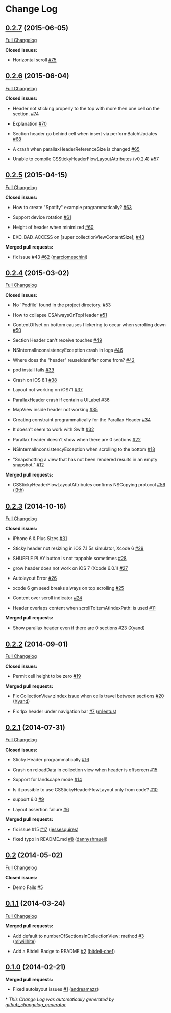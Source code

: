 # Change Log

## [0.2.7](https://github.com/jamztang/CSStickyHeaderFlowLayout/tree/0.2.7) (2015-06-05)

[Full Changelog](https://github.com/jamztang/CSStickyHeaderFlowLayout/compare/0.2.6...0.2.7)

**Closed issues:**

- Horizontal scroll [\#75](https://github.com/jamztang/CSStickyHeaderFlowLayout/issues/75)

## [0.2.6](https://github.com/jamztang/CSStickyHeaderFlowLayout/tree/0.2.6) (2015-06-04)

[Full Changelog](https://github.com/jamztang/CSStickyHeaderFlowLayout/compare/0.2.5...0.2.6)

**Closed issues:**

- Header not sticking properly to the top with more then one cell on the section. [\#74](https://github.com/jamztang/CSStickyHeaderFlowLayout/issues/74)

- Explanation [\#70](https://github.com/jamztang/CSStickyHeaderFlowLayout/issues/70)

- Section header go behind cell when insert via performBatchUpdates [\#68](https://github.com/jamztang/CSStickyHeaderFlowLayout/issues/68)

- A crash when parallaxHeaderReferenceSize is changed [\#65](https://github.com/jamztang/CSStickyHeaderFlowLayout/issues/65)

- Unable to compile CSStickyHeaderFlowLayoutAttributes \(v0.2.4\) [\#57](https://github.com/jamztang/CSStickyHeaderFlowLayout/issues/57)

## [0.2.5](https://github.com/jamztang/CSStickyHeaderFlowLayout/tree/0.2.5) (2015-04-15)

[Full Changelog](https://github.com/jamztang/CSStickyHeaderFlowLayout/compare/0.2.4...0.2.5)

**Closed issues:**

- How to create "Spotify" example programmatically? [\#63](https://github.com/jamztang/CSStickyHeaderFlowLayout/issues/63)

- Support device rotation [\#61](https://github.com/jamztang/CSStickyHeaderFlowLayout/issues/61)

- Height of header when minimized [\#60](https://github.com/jamztang/CSStickyHeaderFlowLayout/issues/60)

- EXC\_BAD\_ACCESS on \[super collectionViewContentSize\]; [\#43](https://github.com/jamztang/CSStickyHeaderFlowLayout/issues/43)

**Merged pull requests:**

- fix issue \#43 [\#62](https://github.com/jamztang/CSStickyHeaderFlowLayout/pull/62) ([marciomeschini](https://github.com/marciomeschini))

## [0.2.4](https://github.com/jamztang/CSStickyHeaderFlowLayout/tree/0.2.4) (2015-03-02)

[Full Changelog](https://github.com/jamztang/CSStickyHeaderFlowLayout/compare/0.2.3...0.2.4)

**Closed issues:**

- No `Podfile' found in the project directory. [\#53](https://github.com/jamztang/CSStickyHeaderFlowLayout/issues/53)

- How to collapse CSAlwaysOnTopHeader [\#51](https://github.com/jamztang/CSStickyHeaderFlowLayout/issues/51)

- ContentOffset on bottom causes flickering to occur when scrolling down [\#50](https://github.com/jamztang/CSStickyHeaderFlowLayout/issues/50)

- Section Header can't receive touches [\#49](https://github.com/jamztang/CSStickyHeaderFlowLayout/issues/49)

- NSInternalInconsistencyException crash in logs [\#46](https://github.com/jamztang/CSStickyHeaderFlowLayout/issues/46)

- Where does the "header" reuseIdentifier come from? [\#42](https://github.com/jamztang/CSStickyHeaderFlowLayout/issues/42)

- pod install fails [\#39](https://github.com/jamztang/CSStickyHeaderFlowLayout/issues/39)

- Crash on iOS 8.1 [\#38](https://github.com/jamztang/CSStickyHeaderFlowLayout/issues/38)

- Layout not working on iOS7.1 [\#37](https://github.com/jamztang/CSStickyHeaderFlowLayout/issues/37)

- ParallaxHeader crash if contain a UILabel [\#36](https://github.com/jamztang/CSStickyHeaderFlowLayout/issues/36)

- MapView inside header not working [\#35](https://github.com/jamztang/CSStickyHeaderFlowLayout/issues/35)

- Creating constraint programmatically for the Parallax Header [\#34](https://github.com/jamztang/CSStickyHeaderFlowLayout/issues/34)

- It doesn't seem to work with Swift [\#32](https://github.com/jamztang/CSStickyHeaderFlowLayout/issues/32)

- Parallax header doesn't show when there are 0 sections [\#22](https://github.com/jamztang/CSStickyHeaderFlowLayout/issues/22)

- NSInternalInconsistencyException when scrolling to the bottom [\#18](https://github.com/jamztang/CSStickyHeaderFlowLayout/issues/18)

- "Snapshotting a view that has not been rendered results in an empty snapshot." [\#12](https://github.com/jamztang/CSStickyHeaderFlowLayout/issues/12)

**Merged pull requests:**

- CSStickyHeaderFlowLayoutAttributes confirms NSCopying protocol [\#56](https://github.com/jamztang/CSStickyHeaderFlowLayout/pull/56) ([i3th](https://github.com/i3th))

## [0.2.3](https://github.com/jamztang/CSStickyHeaderFlowLayout/tree/0.2.3) (2014-10-16)

[Full Changelog](https://github.com/jamztang/CSStickyHeaderFlowLayout/compare/0.2.2...0.2.3)

**Closed issues:**

- iPhone 6 & Plus Sizes [\#31](https://github.com/jamztang/CSStickyHeaderFlowLayout/issues/31)

- Sticky header not resizing in iOS 7.1 5s simulator, Xcode 6 [\#29](https://github.com/jamztang/CSStickyHeaderFlowLayout/issues/29)

- SHUFFLE PLAY button is not tappable sometimes [\#28](https://github.com/jamztang/CSStickyHeaderFlowLayout/issues/28)

- grow header does not work on iOS 7 \(Xcode 6.0.1\) [\#27](https://github.com/jamztang/CSStickyHeaderFlowLayout/issues/27)

- Autolayout Error [\#26](https://github.com/jamztang/CSStickyHeaderFlowLayout/issues/26)

- xcode 6 gm seed breaks always on top scrolling [\#25](https://github.com/jamztang/CSStickyHeaderFlowLayout/issues/25)

- Content over scroll indicator [\#24](https://github.com/jamztang/CSStickyHeaderFlowLayout/issues/24)

- Header overlaps content when scrollToItemAtIndexPath: is used [\#11](https://github.com/jamztang/CSStickyHeaderFlowLayout/issues/11)

**Merged pull requests:**

- Show parallax header even if there are 0 sections [\#23](https://github.com/jamztang/CSStickyHeaderFlowLayout/pull/23) ([Xyand](https://github.com/Xyand))

## [0.2.2](https://github.com/jamztang/CSStickyHeaderFlowLayout/tree/0.2.2) (2014-09-01)

[Full Changelog](https://github.com/jamztang/CSStickyHeaderFlowLayout/compare/0.2.1...0.2.2)

**Closed issues:**

- Permit cell height to be zero [\#19](https://github.com/jamztang/CSStickyHeaderFlowLayout/issues/19)

**Merged pull requests:**

- Fix CollectionView zIndex issue when cells travel between sections [\#20](https://github.com/jamztang/CSStickyHeaderFlowLayout/pull/20) ([Xyand](https://github.com/Xyand))

- Fix 1px header under navigation bar [\#7](https://github.com/jamztang/CSStickyHeaderFlowLayout/pull/7) ([m1entus](https://github.com/m1entus))

## [0.2.1](https://github.com/jamztang/CSStickyHeaderFlowLayout/tree/0.2.1) (2014-07-31)

[Full Changelog](https://github.com/jamztang/CSStickyHeaderFlowLayout/compare/0.2...0.2.1)

**Closed issues:**

- Sticky Header programmatically [\#16](https://github.com/jamztang/CSStickyHeaderFlowLayout/issues/16)

- Crash on reloadData in collection view when header is offscreen [\#15](https://github.com/jamztang/CSStickyHeaderFlowLayout/issues/15)

- Support for landscape mode [\#14](https://github.com/jamztang/CSStickyHeaderFlowLayout/issues/14)

- Is it possible to use CSStickyHeaderFlowLayout only from code? [\#10](https://github.com/jamztang/CSStickyHeaderFlowLayout/issues/10)

- support 6.0 [\#9](https://github.com/jamztang/CSStickyHeaderFlowLayout/issues/9)

- Layout assertion failure [\#6](https://github.com/jamztang/CSStickyHeaderFlowLayout/issues/6)

**Merged pull requests:**

- fix issue \#15 [\#17](https://github.com/jamztang/CSStickyHeaderFlowLayout/pull/17) ([jessesquires](https://github.com/jessesquires))

- fixed typo in README.md [\#8](https://github.com/jamztang/CSStickyHeaderFlowLayout/pull/8) ([dannyshmueli](https://github.com/dannyshmueli))

## [0.2](https://github.com/jamztang/CSStickyHeaderFlowLayout/tree/0.2) (2014-05-02)

[Full Changelog](https://github.com/jamztang/CSStickyHeaderFlowLayout/compare/0.1.1...0.2)

**Closed issues:**

- Demo Fails [\#5](https://github.com/jamztang/CSStickyHeaderFlowLayout/issues/5)

## [0.1.1](https://github.com/jamztang/CSStickyHeaderFlowLayout/tree/0.1.1) (2014-03-24)

[Full Changelog](https://github.com/jamztang/CSStickyHeaderFlowLayout/compare/0.1.0...0.1.1)

**Merged pull requests:**

- Add default to numberOfSectionsInCollectionView: method [\#3](https://github.com/jamztang/CSStickyHeaderFlowLayout/pull/3) ([miwillhite](https://github.com/miwillhite))

- Add a Bitdeli Badge to README [\#2](https://github.com/jamztang/CSStickyHeaderFlowLayout/pull/2) ([bitdeli-chef](https://github.com/bitdeli-chef))

## [0.1.0](https://github.com/jamztang/CSStickyHeaderFlowLayout/tree/0.1.0) (2014-02-21)

**Merged pull requests:**

- Fixed autolayout issues [\#1](https://github.com/jamztang/CSStickyHeaderFlowLayout/pull/1) ([andreamazz](https://github.com/andreamazz))



\* *This Change Log was automatically generated by [github_changelog_generator](https://github.com/skywinder/Github-Changelog-Generator)*